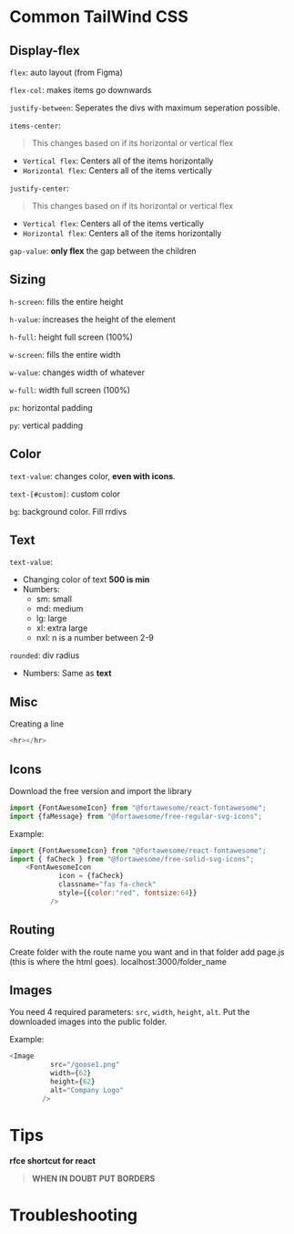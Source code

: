 # Common TailWind CSS 

## Display-flex

`flex`: auto layout (from Figma) 

`flex-col`: makes items go downwards

`justify-between`: Seperates the divs with maximum seperation possible. 

`items-center`: 
> This changes based on if its horizontal or vertical flex
 - `Vertical flex`: Centers all of the items horizontally
 - `Horizontal flex`: Centers all of the items vertically

`justify-center`:
> This changes based on if its horizontal or vertical flex
 - `Vertical flex`: Centers all of the items vertically
 - `Horizontal flex`: Centers all of the items horizontally

`gap-value`: **only flex** the gap between the children

## Sizing

`h-screen`: fills the entire height

`h-value`: increases the height of the element

`h-full`: height full screen (100%)

`w-screen`: fills the entire width

`w-value`: changes width of whatever

`w-full`: width full screen (100%)

`px`: horizontal padding

`py`: vertical padding

## Color  

`text-value`: changes color, **even with icons**. 

`text-[#custom]`: custom color

`bg`: background color. Fill rrdivs

## Text

`text-value`:
 - Changing color of text **500 is min**
 - Numbers:
   - sm: small
   - md: medium
   - lg: large
   - xl: extra large
   - nxl: n is a number between 2-9  

`rounded`: div radius
 - Numbers: Same as **text**

## Misc

Creating a line 
```javascript
<hr></hr>
```
## Icons 

  Download the free version and import the library


```javascript
import {FontAwesomeIcon} from "@fortawesome/react-fontawesome";
import {faMessage} from "@fortawesome/free-regular-svg-icons";
```

Example:

```javascript
import {FontAwesomeIcon} from "@fortawesome/react-fontawesome";
import { faCheck } from "@fortawesome/free-solid-svg-icons";
    <FontAwesomeIcon
            icon = {faCheck}
            classname="fas fa-check"
            style={{color:"red", fontsize:64}}
          />    
```

## Routing 

Create folder with the route name you want and in that folder add page.js (this is where the html goes). localhost:3000/folder_name

## Images

You need 4 required parameters: `src`, `width`, `height`, `alt`. Put the downloaded images into the public folder. 

Example: 

```js
<Image
          src="/goose1.png"
          width={62}
          height={62}
          alt="Company Logo"
        />
```

# Tips

**rfce shortcut for react**


> **WHEN IN DOUBT PUT BORDERS**

# Troubleshooting


